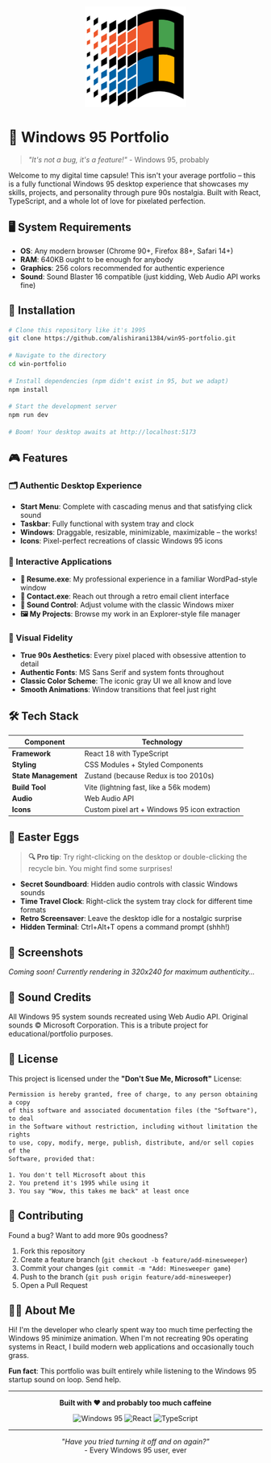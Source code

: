 <div align="center">
  <img src="./public/logo.png" alt="Windows 95 Portfolio" width="200" height="200" />
</div>

# 💾 Windows 95 Portfolio

> *"It's not a bug, it's a feature!"* - Windows 95, probably

Welcome to my digital time capsule! This isn't your average portfolio – this is a fully functional Windows 95 desktop experience that showcases my skills, projects, and personality through pure 90s nostalgia. Built with React, TypeScript, and a whole lot of love for pixelated perfection.

## 🖥️ System Requirements

- **OS**: Any modern browser (Chrome 90+, Firefox 88+, Safari 14+)
- **RAM**: 640KB ought to be enough for anybody
- **Graphics**: 256 colors recommended for authentic experience
- **Sound**: Sound Blaster 16 compatible (just kidding, Web Audio API works fine)

## 🚀 Installation

```bash
# Clone this repository like it's 1995
git clone https://github.com/alishirani1384/win95-portfolio.git

# Navigate to the directory
cd win-portfolio

# Install dependencies (npm didn't exist in 95, but we adapt)
npm install

# Start the development server
npm run dev

# Boom! Your desktop awaits at http://localhost:5173
```

## 🎮 Features

### 🗂️ Authentic Desktop Experience
- **Start Menu**: Complete with cascading menus and that satisfying click sound
- **Taskbar**: Fully functional with system tray and clock
- **Windows**: Draggable, resizable, minimizable, maximizable – the works!
- **Icons**: Pixel-perfect recreations of classic Windows 95 icons

### 📁 Interactive Applications
- **📄 Resume.exe**: My professional experience in a familiar WordPad-style window
- **📧 Contact.exe**: Reach out through a retro email client interface
- **🎵 Sound Control**: Adjust volume with the classic Windows mixer
- **🖼️ My Projects**: Browse my work in an Explorer-style file manager

### 🎨 Visual Fidelity
- **True 90s Aesthetics**: Every pixel placed with obsessive attention to detail
- **Authentic Fonts**: MS Sans Serif and system fonts throughout
- **Classic Color Scheme**: The iconic gray UI we all know and love
- **Smooth Animations**: Window transitions that feel just right

## 🛠️ Tech Stack

| Component | Technology |
|-----------|------------|
| **Framework** | React 18 with TypeScript |
| **Styling** | CSS Modules + Styled Components |
| **State Management** | Zustand (because Redux is too 2010s) |
| **Build Tool** | Vite (lightning fast, like a 56k modem) |
| **Audio** | Web Audio API |
| **Icons** | Custom pixel art + Windows 95 icon extraction |

## 🎯 Easter Eggs

> **🔍 Pro tip**: Try right-clicking on the desktop or double-clicking the recycle bin. You might find some surprises!

- **Secret Soundboard**: Hidden audio controls with classic Windows sounds
- **Time Travel Clock**: Right-click the system tray clock for different time formats
- **Retro Screensaver**: Leave the desktop idle for a nostalgic surprise
- **Hidden Terminal**: Ctrl+Alt+T opens a command prompt (shhh!)

## 📸 Screenshots

*Coming soon! Currently rendering in 320x240 for maximum authenticity...*

## 🎵 Sound Credits

All Windows 95 system sounds recreated using Web Audio API. Original sounds © Microsoft Corporation. This is a tribute project for educational/portfolio purposes.

## 📝 License

This project is licensed under the **"Don't Sue Me, Microsoft"** License:

```
Permission is hereby granted, free of charge, to any person obtaining a copy
of this software and associated documentation files (the "Software"), to deal
in the Software without restriction, including without limitation the rights
to use, copy, modify, merge, publish, distribute, and/or sell copies of the
Software, provided that:

1. You don't tell Microsoft about this
2. You pretend it's 1995 while using it
3. You say "Wow, this takes me back" at least once
```

## 🤝 Contributing

Found a bug? Want to add more 90s goodness? 

1. Fork this repository
2. Create a feature branch (`git checkout -b feature/add-minesweeper`)
3. Commit your changes (`git commit -m "Add: Minesweeper game`)
4. Push to the branch (`git push origin feature/add-minesweeper`)
5. Open a Pull Request

## 🙋‍♂️ About Me

Hi! I'm the developer who clearly spent way too much time perfecting the Windows 95 minimize animation. When I'm not recreating 90s operating systems in React, I build modern web applications and occasionally touch grass.

**Fun fact**: This portfolio was built entirely while listening to the Windows 95 startup sound on loop. Send help.

---

<div align="center">
  <p><strong>Built with ❤️ and probably too much caffeine</strong></p>
  <p>
    <img src="https://img.shields.io/badge/Windows-95-blue?style=flat-square&logo=microsoft&logoColor=white" alt="Windows 95">
    <img src="https://img.shields.io/badge/React-20232A?style=flat-square&logo=react&logoColor=61DAFB" alt="React">
    <img src="https://img.shields.io/badge/TypeScript-007ACC?style=flat-square&logo=typescript&logoColor=white" alt="TypeScript">
  </p>
</div>

---

<p align="center">
  <i>"Have you tried turning it off and on again?"</i><br>
  - Every Windows 95 user, ever
</p>